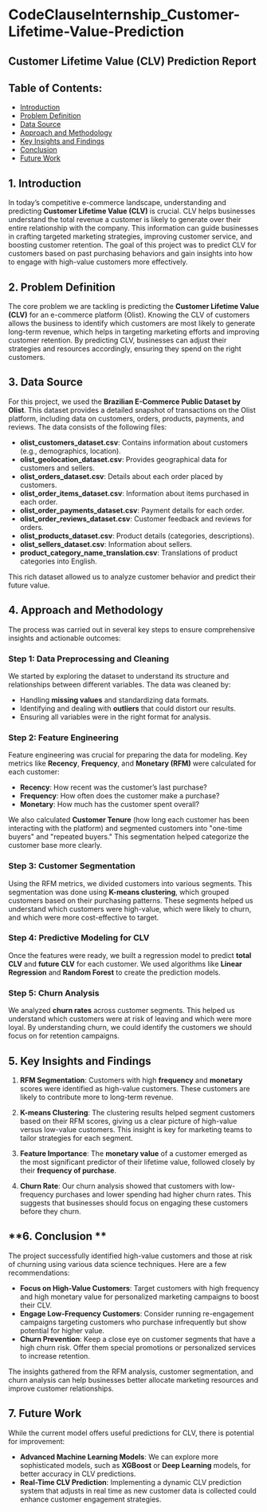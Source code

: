 # CodeClauseInternship_Customer-Lifetime-Value-Prediction

## Customer Lifetime Value (CLV) Prediction Report



## Table of Contents:
- [Introduction](#1.introduction)
- [Problem Definition](#2.problem-definition)
- [Data Source](#3.data-source)
- [Approach and Methodology](#4.approach-and-methodology)
- [Key Insights and Findings](#5.key-insights-and-findings)
- [Conclusion](#6.conclusion)
- [Future Work](#7.future-work)

## 1. Introduction

In today’s competitive e-commerce landscape, understanding and predicting **Customer Lifetime Value (CLV)** is crucial. CLV helps businesses understand the total revenue a customer is likely to generate over their entire relationship with the company. This information can guide businesses in crafting targeted marketing strategies, improving customer service, and boosting customer retention. The goal of this project was to predict CLV for customers based on past purchasing behaviors and gain insights into how to engage with high-value customers more effectively.

## 2. Problem Definition

The core problem we are tackling is predicting the **Customer Lifetime Value (CLV)** for an e-commerce platform (Olist). Knowing the CLV of customers allows the business to identify which customers are most likely to generate long-term revenue, which helps in targeting marketing efforts and improving customer retention. By predicting CLV, businesses can adjust their strategies and resources accordingly, ensuring they spend on the right customers.

## 3. Data Source

For this project, we used the **Brazilian E-Commerce Public Dataset by Olist**. This dataset provides a detailed snapshot of transactions on the Olist platform, including data on customers, orders, products, payments, and reviews. The data consists of the following files:

* **olist\_customers\_dataset.csv**: Contains information about customers (e.g., demographics, location).
* **olist\_geolocation\_dataset.csv**: Provides geographical data for customers and sellers.
* **olist\_orders\_dataset.csv**: Details about each order placed by customers.
* **olist\_order\_items\_dataset.csv**: Information about items purchased in each order.
* **olist\_order\_payments\_dataset.csv**: Payment details for each order.
* **olist\_order\_reviews\_dataset.csv**: Customer feedback and reviews for orders.
* **olist\_products\_dataset.csv**: Product details (categories, descriptions).
* **olist\_sellers\_dataset.csv**: Information about sellers.
* **product\_category\_name\_translation.csv**: Translations of product categories into English.

This rich dataset allowed us to analyze customer behavior and predict their future value.

## **4. Approach and Methodology**

The process was carried out in several key steps to ensure comprehensive insights and actionable outcomes:

### **Step 1: Data Preprocessing and Cleaning**

We started by exploring the dataset to understand its structure and relationships between different variables. The data was cleaned by:

* Handling **missing values** and standardizing data formats.
* Identifying and dealing with **outliers** that could distort our results.
* Ensuring all variables were in the right format for analysis.

### **Step 2: Feature Engineering**

Feature engineering was crucial for preparing the data for modeling. Key metrics like **Recency**, **Frequency**, and **Monetary (RFM)** were calculated for each customer:

* **Recency**: How recent was the customer’s last purchase?
* **Frequency**: How often does the customer make a purchase?
* **Monetary**: How much has the customer spent overall?

We also calculated **Customer Tenure** (how long each customer has been interacting with the platform) and segmented customers into "one-time buyers" and "repeated buyers." This segmentation helped categorize the customer base more clearly.

### **Step 3: Customer Segmentation**

Using the RFM metrics, we divided customers into various segments. This segmentation was done using **K-means clustering**, which grouped customers based on their purchasing patterns. These segments helped us understand which customers were high-value, which were likely to churn, and which were more cost-effective to target.

### **Step 4: Predictive Modeling for CLV**

Once the features were ready, we built a regression model to predict **total CLV** and **future CLV** for each customer. We used algorithms like **Linear Regression** and **Random Forest** to create the prediction models.

### **Step 5: Churn Analysis**

We analyzed **churn rates** across customer segments. This helped us understand which customers were at risk of leaving and which were more loyal. By understanding churn, we could identify the customers we should focus on for retention campaigns.

## **5. Key Insights and Findings**

1. **RFM Segmentation**: Customers with high **frequency** and **monetary** scores were identified as high-value customers. These customers are likely to contribute more to long-term revenue.

2. **K-means Clustering**: The clustering results helped segment customers based on their RFM scores, giving us a clear picture of high-value versus low-value customers. This insight is key for marketing teams to tailor strategies for each segment.

3. **Feature Importance**: The **monetary value** of a customer emerged as the most significant predictor of their lifetime value, followed closely by their **frequency of purchase**.

4. **Churn Rate**: Our churn analysis showed that customers with low-frequency purchases and lower spending had higher churn rates. This suggests that businesses should focus on engaging these customers before they churn.

## **6. Conclusion **

The project successfully identified high-value customers and those at risk of churning using various data science techniques. Here are a few recommendations:

* **Focus on High-Value Customers**: Target customers with high frequency and high monetary value for personalized marketing campaigns to boost their CLV.
* **Engage Low-Frequency Customers**: Consider running re-engagement campaigns targeting customers who purchase infrequently but show potential for higher value.
* **Churn Prevention**: Keep a close eye on customer segments that have a high churn risk. Offer them special promotions or personalized services to increase retention.

The insights gathered from the RFM analysis, customer segmentation, and churn analysis can help businesses better allocate marketing resources and improve customer relationships.

## **7. Future Work**

While the current model offers useful predictions for CLV, there is potential for improvement:

* **Advanced Machine Learning Models**: We can explore more sophisticated models, such as **XGBoost** or **Deep Learning** models, for better accuracy in CLV predictions.
* **Real-Time CLV Prediction**: Implementing a dynamic CLV prediction system that adjusts in real time as new customer data is collected could enhance customer engagement strategies.


